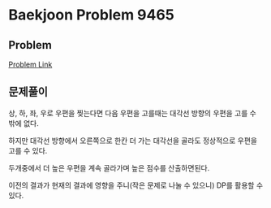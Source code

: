 # Baekjoon Problem 9465 
 
## Problem 
[Problem Link](https://www.acmicpc.net/problem/9465) 

## 문제풀이
상, 하, 좌, 우로 우편을 찢는다면 다음 우편을 고를때는 대각선 방향의 우편을 고를 수 밖에 없다.

하지만 대각선 방향에서 오른쪽으로 한칸 더 가는 대각선을 골라도 정상적으로 우편을 고를 수 있다.

두개중에서 더 높은 우편을 계속 골라가며 높은 점수를 산출하면된다.

이전의 결과가 현재의 결과에 영향을 주니(작은 문제로 나눌 수 있으니) DP를 활용할 수 있다.